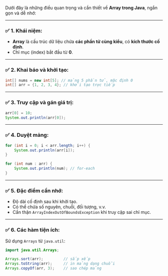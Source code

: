 Dưới đây là những điều quan trọng và cần thiết về **Array trong Java**, ngắn gọn và dễ nhớ:

---

### ✅ 1. Khái niệm:
- **Array** là cấu trúc dữ liệu chứa **các phần tử cùng kiểu**, có **kích thước cố định**.
- Chỉ mục (index) bắt đầu từ **0**.

---

### ✅ 2. Khai báo và khởi tạo:
```java
int[] nums = new int[5]; // mảng 5 phần tử, mặc định 0
int[] arr = {1, 2, 3, 4}; // khởi tạo trực tiếp
```

---

### ✅ 3. Truy cập và gán giá trị:
```java
arr[0] = 10;
System.out.println(arr[0]);
```

---

### ✅ 4. Duyệt mảng:
```java
for (int i = 0; i < arr.length; i++) {
    System.out.println(arr[i]);
}

for (int num : arr) {
    System.out.println(num); // for-each
}
```

---

### ✅ 5. Đặc điểm cần nhớ:
- Độ dài cố định sau khi khởi tạo.
- Có thể chứa số nguyên, chuỗi, đối tượng, v.v.
- Cẩn thận `ArrayIndexOutOfBoundsException` khi truy cập sai chỉ mục.

---

### ✅ 6. Các hàm tiện ích:
Sử dụng `Arrays` từ `java.util`:
```java
import java.util.Arrays;

Arrays.sort(arr);         // sắp xếp
Arrays.toString(arr);     // in mảng dạng chuỗi
Arrays.copyOf(arr, 3);    // sao chép mảng
```